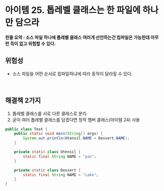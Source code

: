 # 아이템 25. 톱레벨 클래스는 한 파일에 하나만 담으라

__한줄 요약 : 소스 파일 하나에 톱레벨 클래스 여러개 선언하는건 컴파일은 가능한데 아무런 득이 없고 위험할 수 있다.__

## 위험성
- 소스 파일을 어떤 순서로 컴파일하냐에 따라 동작이 달라질 수 있다.

<br/>

## 해결책 2가지
1. 톱레벨 클래스를 서로 다른 클래스로 분리
2. 굳이 여러 톱레벨 클래스를 담겠다면 정적 멤버 클래스(아이템 24) 사용

```java
public class Test {
    public static void main(String[] args) {
        System.out.println(Utensil.NAME + Dessert.NAME);
    }

    private static class Utensil {
        static final String NAME = "pan";
    }

    private static class Dessert {
        static final String NAME = "cake";
    }
}
```
